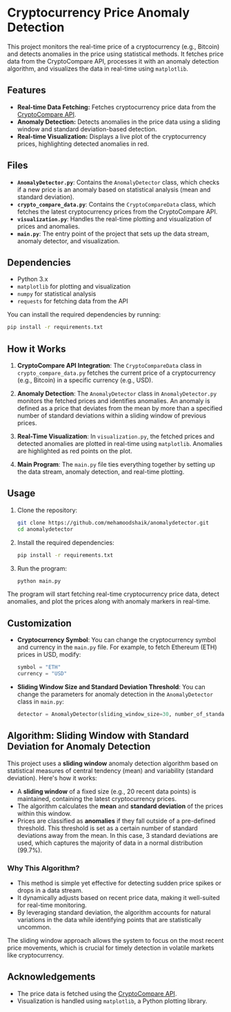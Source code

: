 # Cryptocurrency Price Anomaly Detection

This project monitors the real-time price of a cryptocurrency (e.g., Bitcoin) and detects anomalies in the price using statistical methods. It fetches price data from the CryptoCompare API, processes it with an anomaly detection algorithm, and visualizes the data in real-time using `matplotlib`.

## Features

- **Real-time Data Fetching:** Fetches cryptocurrency price data from the [CryptoCompare API](https://min-api.cryptocompare.com/).
- **Anomaly Detection:** Detects anomalies in the price data using a sliding window and standard deviation-based detection.
- **Real-time Visualization:** Displays a live plot of the cryptocurrency prices, highlighting detected anomalies in red.

## Files

- **`AnomalyDetector.py`**: Contains the `AnomalyDetector` class, which checks if a new price is an anomaly based on statistical analysis (mean and standard deviation).
- **`crypto_compare_data.py`**: Contains the `CryptoCompareData` class, which fetches the latest cryptocurrency prices from the CryptoCompare API.
- **`visualization.py`**: Handles the real-time plotting and visualization of prices and anomalies.
- **`main.py`**: The entry point of the project that sets up the data stream, anomaly detector, and visualization.

## Dependencies

- Python 3.x
- `matplotlib` for plotting and visualization
- `numpy` for statistical analysis
- `requests` for fetching data from the API

You can install the required dependencies by running:

```bash
pip install -r requirements.txt
```

## How it Works

1. **CryptoCompare API Integration**: 
   The `CryptoCompareData` class in `crypto_compare_data.py` fetches the current price of a cryptocurrency (e.g., Bitcoin) in a specific currency (e.g., USD).

2. **Anomaly Detection**:
   The `AnomalyDetector` class in `AnomalyDetector.py` monitors the fetched prices and identifies anomalies. An anomaly is defined as a price that deviates from the mean by more than a specified number of standard deviations within a sliding window of previous prices.

3. **Real-Time Visualization**:
   In `visualization.py`, the fetched prices and detected anomalies are plotted in real-time using `matplotlib`. Anomalies are highlighted as red points on the plot.

4. **Main Program**:
   The `main.py` file ties everything together by setting up the data stream, anomaly detection, and real-time plotting.

## Usage

1. Clone the repository:
   ```bash
   git clone https://github.com/mehamoodshaik/anomalydetector.git
   cd anomalydetector
   ```

2. Install the required dependencies:
   ```bash
   pip install -r requirements.txt
   ```

3. Run the program:
   ```bash
   python main.py
   ```

The program will start fetching real-time cryptocurrency price data, detect anomalies, and plot the prices along with anomaly markers in real-time.

## Customization

- **Cryptocurrency Symbol**: You can change the cryptocurrency symbol and currency in the `main.py` file. For example, to fetch Ethereum (ETH) prices in USD, modify:
  ```python
  symbol = "ETH"
  currency = "USD"
  ```

- **Sliding Window Size and Standard Deviation Threshold**: You can change the parameters for anomaly detection in the `AnomalyDetector` class in `main.py`:
  ```python
  detector = AnomalyDetector(sliding_window_size=30, number_of_standard_deviations=2)
  ```


## Algorithm: Sliding Window with Standard Deviation for Anomaly Detection

This project uses a **sliding window** anomaly detection algorithm based on statistical measures of central tendency (mean) and variability (standard deviation). Here's how it works:

- A **sliding window** of a fixed size (e.g., 20 recent data points) is maintained, containing the latest cryptocurrency prices.
- The algorithm calculates the **mean** and **standard deviation** of the prices within this window.
- Prices are classified as **anomalies** if they fall outside of a pre-defined threshold. This threshold is set as a certain number of standard deviations away from the mean. In this case, 3 standard deviations are used, which captures the majority of data in a normal distribution (99.7%).

### Why This Algorithm?
- This method is simple yet effective for detecting sudden price spikes or drops in a data stream.
- It dynamically adjusts based on recent price data, making it well-suited for real-time monitoring.
- By leveraging standard deviation, the algorithm accounts for natural variations in the data while identifying points that are statistically uncommon.

The sliding window approach allows the system to focus on the most recent price movements, which is crucial for timely detection in volatile markets like cryptocurrency.



## Acknowledgements

- The price data is fetched using the [CryptoCompare API](https://min-api.cryptocompare.com/).
- Visualization is handled using `matplotlib`, a Python plotting library.
  
